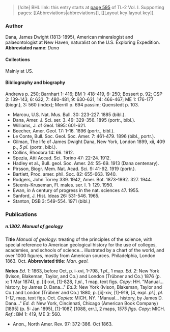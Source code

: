 > [!cite] BHL link: this entry starts at [page 595](https://www.biodiversitylibrary.org/page/33120726) of TL-2 Vol. I.
> Supporting pages: [[Abbreviations|abbreviations]], [[Layout key|layout key]].

### Author

Dana, James Dwight (1813-1895), American mineralogist and palaeontologist at New Haven, naturalist on the U.S. Exploring Expedition. 
**Abbreviated name**: *Dana*

#### Collections

Mainly at US.

#### Bibliography and biography

Andrews p. 250; Barnhart 1: 416; BM 1: 418-419, 6: 250; Bossert p. 92; CSP 2: 139-143, 6: 632, 7: 480-481, 9: 630-631, 14: 466-467; ME 1: 176-177 (biogr.), 3: 560 (index); Merrill p. 694 passim; Quenstedt p. 103.
- Marcou, U.S. Nat. Mus. Bull. 30: 223-227. 1885 (bibl.).
- Dana, Amer. J. Sci. ser. 3. 49: 329-356. 1895 (portr., bibl.).
- Williams, J. of Geol. 1895: 601-621.
- Beecher, Amer. Geol. 17: 1-16. 1896 (portr., bibl.).
- Le Conte, Bull. Soc. Geol. Soc. Amer. 7: 461-479. 1896 (bibl., portr.).
- Gilman, The life of James Dwight Dana, New York, London 1899, xii, 409 p., *5 pl*. (portr., bibl.).
- Collins, Rhodora 14: 66. 1912.
- Spezia, Atti Accad. Sci. Torino 47: 22-24. 1912.
- Hadley et al., Bull. geol. Soc. Amer. 24: 55-69. 1913 (Dana centenary).
- Pirsson, Biogr. Mem. Nat. Acad. Sci. 9: 41-92. 1919 (portr.).
- Bartlett, Proc. amer. phil. Soc. 82: 655-663. 1940.
- Rodgers, John Torrey 339. 1942, Amer. Bot. 1873-1892. 327. 1944.
- Steenis-Kruseman, Fl. males. ser. I. 1: 129. 1950.
- Ewan, *in* A century of progress in the nat. sciences 47. 1955.
- Sanford, J. Hist. Ideas 26: 531-546. 1965.
- Stanton, DSB 3: 549-554. 1971 (bibl.)

### Publications

##### n.1302. Manual of geology

**Title**
*Manual of geology*: treating of the principles of the science, with special reference to American geological history for the use of colleges, academies, and schools of science... illustrated by a chart of the world, and over 1000 figures, mostly from American sources. Philadelphia, London 1863. Oct.
**Abbreviated title**: *Man. geol.*

**Notes**
*Ed. 1*: 1863, before Oct, p. i-xvi, 1-798, *1 pl*., 1 map.
*Ed. 2*: New York (Ivison, Blakeman, Taylor, and Co.) and London (Trübner and Co.) 1876 (p. x: 1 Mar 1874), p. \[i\]-xvi, \[1\]-828, *1 pl*., 1 map, text figs. *Copy*: HH. "Manual... history, by James D. Dana..."
*Ed.3*: New York (Ivison, Blakeman, Taylor and Co.) and London (Trübner and Co.) 1880, p. \[ii\]-xiv, \[1\]-919, \[4, expl. *pl*.\], *pl. 1-12*, map, text figs. Oct. *Copies*: MICH, NY.
"Manual... history, by James D. Dana..."
*Ed. 4*: New York, Cincinnati, Chicago (American Book Company) \[1895\] (p. 5: Jan 1895), \[1\]-1087, \[1088, err.\], 2 maps, *1575 figs.
Copy*: MICH.
*Ref*.: BM 1: 419, ME 3: 560.
- Anon., North Amer. Rev. 97: 372-386. Oct 1863.

